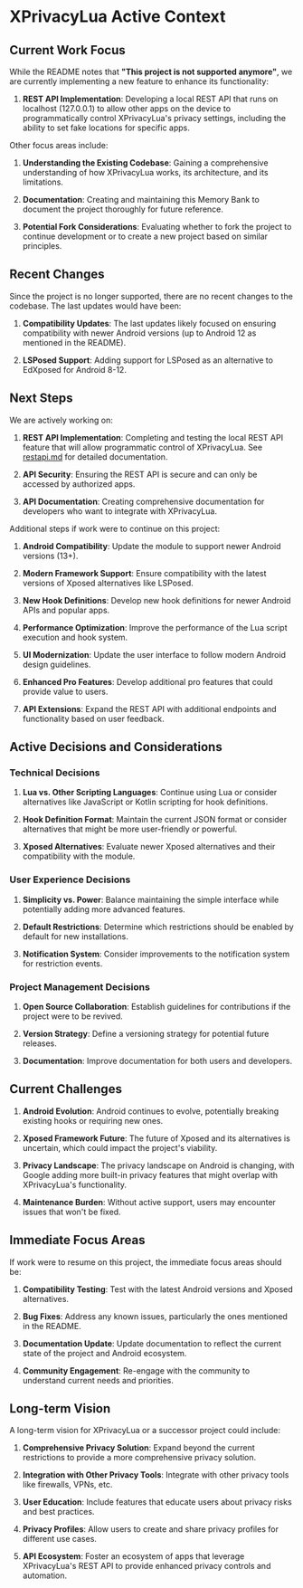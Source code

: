 # XPrivacyLua Active Context

## Current Work Focus

While the README notes that **"This project is not supported anymore"**, we are currently implementing a new feature to enhance its functionality:

1. **REST API Implementation**: Developing a local REST API that runs on localhost (127.0.0.1) to allow other apps on the device to programmatically control XPrivacyLua's privacy settings, including the ability to set fake locations for specific apps.

Other focus areas include:

1. **Understanding the Existing Codebase**: Gaining a comprehensive understanding of how XPrivacyLua works, its architecture, and its limitations.

2. **Documentation**: Creating and maintaining this Memory Bank to document the project thoroughly for future reference.

3. **Potential Fork Considerations**: Evaluating whether to fork the project to continue development or to create a new project based on similar principles.

## Recent Changes

Since the project is no longer supported, there are no recent changes to the codebase. The last updates would have been:

1. **Compatibility Updates**: The last updates likely focused on ensuring compatibility with newer Android versions (up to Android 12 as mentioned in the README).

2. **LSPosed Support**: Adding support for LSPosed as an alternative to EdXposed for Android 8-12.

## Next Steps

We are actively working on:

1. **REST API Implementation**: Completing and testing the local REST API feature that will allow programmatic control of XPrivacyLua. See [restapi.md](restapi.md) for detailed documentation.

2. **API Security**: Ensuring the REST API is secure and can only be accessed by authorized apps.

3. **API Documentation**: Creating comprehensive documentation for developers who want to integrate with XPrivacyLua.

Additional steps if work were to continue on this project:

1. **Android Compatibility**: Update the module to support newer Android versions (13+).

2. **Modern Framework Support**: Ensure compatibility with the latest versions of Xposed alternatives like LSPosed.

3. **New Hook Definitions**: Develop new hook definitions for newer Android APIs and popular apps.

4. **Performance Optimization**: Improve the performance of the Lua script execution and hook system.

5. **UI Modernization**: Update the user interface to follow modern Android design guidelines.

6. **Enhanced Pro Features**: Develop additional pro features that could provide value to users.

7. **API Extensions**: Expand the REST API with additional endpoints and functionality based on user feedback.

## Active Decisions and Considerations

### Technical Decisions

1. **Lua vs. Other Scripting Languages**: Continue using Lua or consider alternatives like JavaScript or Kotlin scripting for hook definitions.

2. **Hook Definition Format**: Maintain the current JSON format or consider alternatives that might be more user-friendly or powerful.

3. **Xposed Alternatives**: Evaluate newer Xposed alternatives and their compatibility with the module.

### User Experience Decisions

1. **Simplicity vs. Power**: Balance maintaining the simple interface while potentially adding more advanced features.

2. **Default Restrictions**: Determine which restrictions should be enabled by default for new installations.

3. **Notification System**: Consider improvements to the notification system for restriction events.

### Project Management Decisions

1. **Open Source Collaboration**: Establish guidelines for contributions if the project were to be revived.

2. **Version Strategy**: Define a versioning strategy for potential future releases.

3. **Documentation**: Improve documentation for both users and developers.

## Current Challenges

1. **Android Evolution**: Android continues to evolve, potentially breaking existing hooks or requiring new ones.

2. **Xposed Framework Future**: The future of Xposed and its alternatives is uncertain, which could impact the project's viability.

3. **Privacy Landscape**: The privacy landscape on Android is changing, with Google adding more built-in privacy features that might overlap with XPrivacyLua's functionality.

4. **Maintenance Burden**: Without active support, users may encounter issues that won't be fixed.

## Immediate Focus Areas

If work were to resume on this project, the immediate focus areas should be:

1. **Compatibility Testing**: Test with the latest Android versions and Xposed alternatives.

2. **Bug Fixes**: Address any known issues, particularly the ones mentioned in the README.

3. **Documentation Update**: Update documentation to reflect the current state of the project and Android ecosystem.

4. **Community Engagement**: Re-engage with the community to understand current needs and priorities.

## Long-term Vision

A long-term vision for XPrivacyLua or a successor project could include:

1. **Comprehensive Privacy Solution**: Expand beyond the current restrictions to provide a more comprehensive privacy solution.

2. **Integration with Other Privacy Tools**: Integrate with other privacy tools like firewalls, VPNs, etc.

3. **User Education**: Include features that educate users about privacy risks and best practices.

4. **Privacy Profiles**: Allow users to create and share privacy profiles for different use cases.

5. **API Ecosystem**: Foster an ecosystem of apps that leverage XPrivacyLua's REST API to provide enhanced privacy controls and automation.